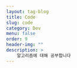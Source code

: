 ```yaml
---
layout: tag-blog
title: Code
slug: code
category: Dev
menu: false
order: 9
header-img: ""
description: >
	알고리즘에 대해 공부합니다
---
```

